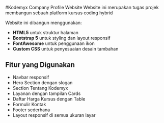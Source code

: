 #Kodemyx Company Profile Website
Website ini merupakan tugas projek membangun sebuah platform kursus coding hybrid

Website ini dibangun menggunakan:
- **HTML5** untuk struktur halaman
- **Bootstrap 5** untuk styling dan layout responsif
- **FontAwesome** untuk penggunaan ikon
- **Custom CSS** untuk penyesuaian desain tambahan

## Fitur yang Digunakan
- Navbar responsif
- Hero Section dengan slogan
- Section Tentang Kodemyx
- Layanan dengan tampilan Cards
- Daftar Harga Kursus dengan Table
- Formulir Kontak
- Footer sederhana
- Layout responsif di semua ukuran layar
